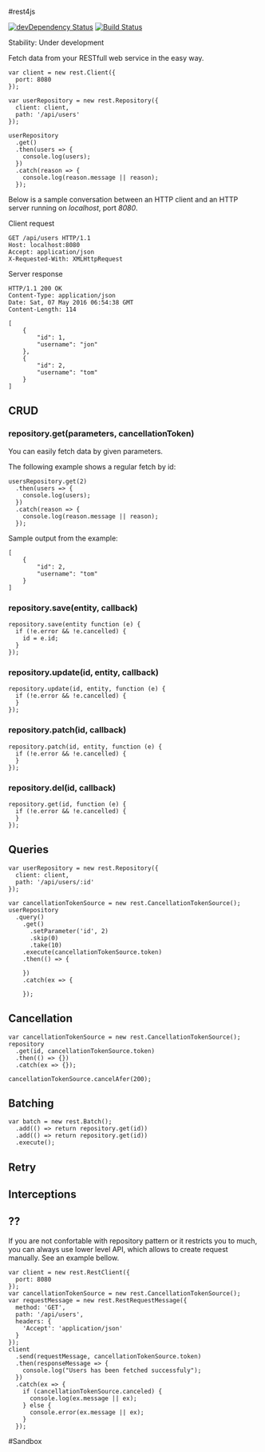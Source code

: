 #rest4js

[![devDependency Status](https://david-dm.org/gedbac/rest4js/dev-status.svg)](https://david-dm.org/gedbac/rest4js#info=devDependencies)
[![Build Status](https://secure.travis-ci.org/gedbac/rest4js.svg)](http://travis-ci.org/gedbac/rest4js)

Stability: Under development

Fetch data from your RESTfull web service in the easy way.

    var client = new rest.Client({
      port: 8080
    });

    var userRepository = new rest.Repository({
      client: client,
      path: '/api/users'
    });

    userRepository
      .get()
      .then(users => {
        console.log(users);
      })
      .catch(reason => {
        console.log(reason.message || reason);
      });

Below is a sample conversation between an HTTP client and an HTTP server running on *localhost*, port *8080*.

Client request

    GET /api/users HTTP/1.1
    Host: localhost:8080
    Accept: application/json
    X-Requested-With: XMLHttpRequest

Server response

    HTTP/1.1 200 OK
    Content-Type: application/json
    Date: Sat, 07 May 2016 06:54:38 GMT
    Content-Length: 114

    [
        {
            "id": 1,
            "username": "jon"
        },
        {
            "id": 2,
            "username": "tom"
        }
    ]

## CRUD

### repository.get(parameters, cancellationToken)

You can easily fetch data by given parameters.

The following example shows a regular fetch by id:

    usersRepository.get(2)
      .then(users => {
        console.log(users);
      })
      .catch(reason => {
        console.log(reason.message || reason);
      });

Sample output from the example:

    [
        {
            "id": 2,
            "username": "tom"
        }
    ]

### repository.save(entity, callback)

    repository.save(entity function (e) {
      if (!e.error && !e.cancelled) {
        id = e.id;
      }
    });

### repository.update(id, entity, callback)

    repository.update(id, entity, function (e) {
      if (!e.error && !e.cancelled) {
      }
    });

### repository.patch(id, callback)

    repository.patch(id, entity, function (e) {
      if (!e.error && !e.cancelled) {
      }
    });

### repository.del(id, callback)

    repository.get(id, function (e) {
      if (!e.error && !e.cancelled) {
      }
    });

## Queries

    var userRepository = new rest.Repository({
      client: client,
      path: '/api/users/:id'
    });

    var cancellationTokenSource = new rest.CancellationTokenSource();
    userRepository
      .query()
        .get()
          .setParameter('id', 2)
          .skip(0)
          .take(10)
        .execute(cancellationTokenSource.token)
        .then(() => {

        })
        .catch(ex => {

        });

## Cancellation

    var cancellationTokenSource = new rest.CancellationTokenSource();
    repository
      .get(id, cancellationTokenSource.token)
      .then(() => {})
      .catch(ex => {});

    cancellationTokenSource.cancelAfer(200);

## Batching

    var batch = new rest.Batch();
      .add(() => return repository.get(id))
      .add(() => return repository.get(id))
      .execute();

## Retry

## Interceptions

## ??

If you are not confortable with repository pattern or it restricts you to much, you can
always use lower level API, which allows to create request manually. See an example
bellow.

    var client = new rest.RestClient({
      port: 8080
    });
    var cancellationTokenSource = new rest.CancellationTokenSource();
    var requestMessage = new rest.RestRequestMessage({
      method: 'GET',
      path: '/api/users',
      headers: {
        'Accept': 'application/json'
      }
    });
    client
      .send(requestMessage, cancellationTokenSource.token)
      .then(responseMessage => {
        console.log("Users has been fetched successfuly");
      })
      .catch(ex => {
        if (cancellationTokenSource.canceled) {
          console.log(ex.message || ex);
        } else {
          console.error(ex.message || ex);
        }
      });

#Sandbox